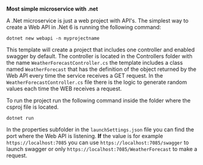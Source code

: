 **Most simple microservice with .net**

A .Net microservice is just a web project with API's. The simplest way to create a Web API in .Net 6 is running the following command:

``` dotnet new webapi -n myprojectname ```

This template will create a project that includes one controller and enabled swagger by default. The controller is located in the Controllers folder with the name ```WeatherForecastController.cs``` the template includes a class named ```WeatherForecast``` that has the definition of the object returned by the Web API every time the service receives a GET request. In the ```WeatherForecastController.cs``` file there is the logic to generate random values each time the WEB receives a request.

To run the project run the following command inside the folder where the csproj file is located.

```dotnet run``` 

In the properties subfolder in the ```launchSettings.json``` file you can find the port where the Web API is listening. **If** the value is for example ```https://localhost:7085``` you can use ```https://localhost:7085/swagger``` to launch swagger or only ```https://localhost:7085/WeatherForecast``` to make a request.
